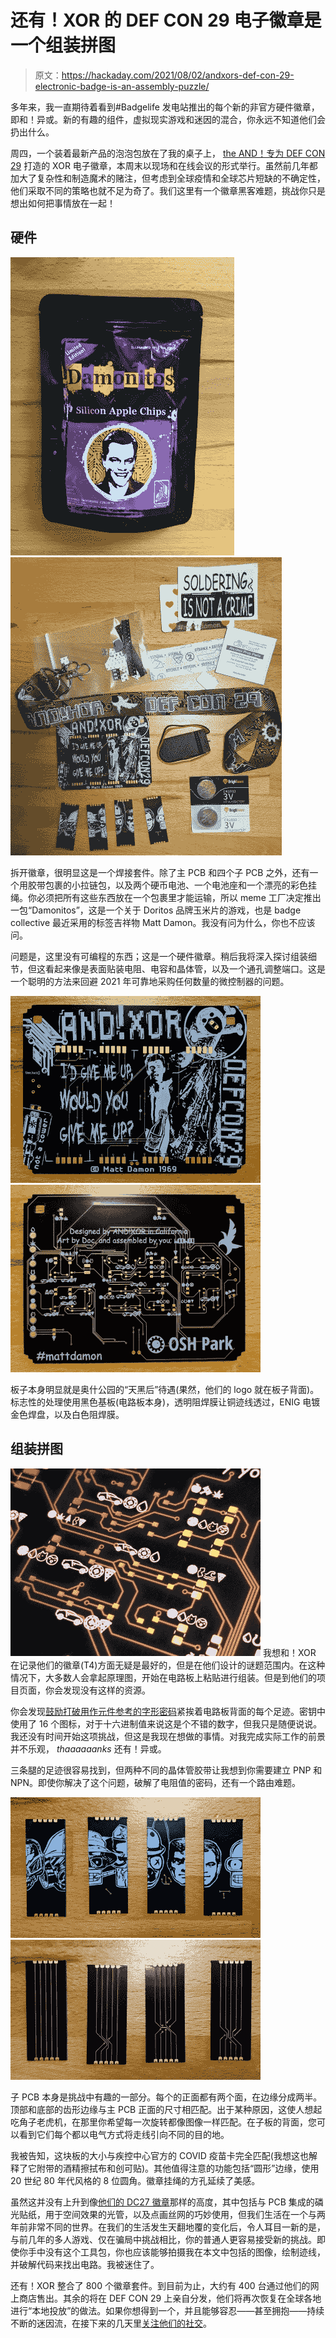 # 还有！XOR 的 DEF CON 29 电子徽章是一个组装拼图

> 原文：<https://hackaday.com/2021/08/02/andxors-def-con-29-electronic-badge-is-an-assembly-puzzle/>

多年来，我一直期待着看到#Badgelife 发电站推出的每个新的非官方硬件徽章，即和！异或。新的有趣的组件，虚拟现实游戏和迷因的混合，你永远不知道他们会扔出什么。

周四，一个装着最新产品的泡泡包放在了我的桌子上， [the AND！专为 DEF CON 29](https://hackaday.io/project/180738-andxor-dc29-badge) 打造的 XOR 电子徽章，本周末以现场和在线会议的形式举行。虽然前几年都加大了复杂性和制造魔术的赌注，但考虑到全球疫情和全球芯片短缺的不确定性，他们采取不同的策略也就不足为奇了。我们这里有一个徽章黑客难题，挑战你只是想出如何把事情放在一起！

## 硬件

 [![ANDnotXOR_DC29_meme-packaging](img/3050b3649e129896994a31031c3a8592.png "ANDnotXOR_DC29_meme-packaging")](https://hackaday.com/2021/08/02/andxors-def-con-29-electronic-badge-is-an-assembly-puzzle/andnotxor_dc29_meme-packaging/)  [![ANDnotXOR_DC29_whats-inside](img/0ff9a99c85558fb72f2685c8dd5c589b.png "ANDnotXOR_DC29_whats-inside")](https://hackaday.com/2021/08/02/andxors-def-con-29-electronic-badge-is-an-assembly-puzzle/andnotxor_dc29_whats-inside/) 

拆开徽章，很明显这是一个焊接套件。除了主 PCB 和四个子 PCB 之外，还有一个用胶带包裹的小拉链包，以及两个硬币电池、一个电池座和一个漂亮的彩色挂绳。你必须把所有这些东西放在一个包裹里才能运输，所以 meme 工厂决定推出一包“Damonitos”，这是一个关于 Doritos 品牌玉米片的游戏，也是 badge collective 最近采用的标签吉祥物 Matt Damon。我没有问为什么，你也不应该问。

问题是，这里没有可编程的东西；这是一个硬件徽章。稍后我将深入探讨组装细节，但这看起来像是表面贴装电阻、电容和晶体管，以及一个通孔调整端口。这是一个聪明的方法来回避 2021 年可靠地采购任何数量的微控制器的问题。

[![](img/f5a9531ba6a8b52e2f20962393318f3d.png)](https://hackaday.com/2021/08/02/andxors-def-con-29-electronic-badge-is-an-assembly-puzzle/andnotxor_dc29_badge-front/)[![](img/d9dc778eed58f7d7fedf7d4f063625ff.png)](https://hackaday.com/2021/08/02/andxors-def-con-29-electronic-badge-is-an-assembly-puzzle/andnotxor_dc29_badge-rear/)

板子本身明显就是奥什公园的“天黑后”待遇(果然，他们的 logo 就在板子背面)。标志性的处理使用黑色基板(电路板本身)，透明阻焊膜让铜迹线透过，ENIG 电镀金色焊盘，以及白色阻焊膜。

## 组装拼图

[![](img/34a356a4efa1399a6a45a5b5f58a57f1.png)](https://hackaday.com/wp-content/uploads/2021/07/ANDnotXOR_DC29_component-glyphs.jpg) 我想和！XOR 在记录他们的徽章(T4)方面无疑是最好的，但是在他们设计的谜题范围内。在这种情况下，大多数人会拿起原理图，开始在电路板上粘贴进行组装。但是到他们的项目页面，你会发现没有这样的资源。

你会发现[鼓励打破用作元件参考的字形密码](https://hackaday.io/project/180738/log/195788-the-cipher)紧挨着电路板背面的每个足迹。密钥中使用了 16 个图标，对于十六进制值来说这是个不错的数字，但我只是随便说说。我还没有时间开始这项挑战，但这是我现在想做的事情。对我完成实际工作的前景并不乐观， *thaaaaaanks* 还有！异或。

三条腿的足迹很容易找到，但两种不同的晶体管胶带让我想到你需要建立 PNP 和 NPN。即使你解决了这个问题，破解了电阻值的密码，还有一个路由难题。

[![](img/41669e772aebba3291dac582e8c65d82.png)](https://hackaday.com/2021/08/02/andxors-def-con-29-electronic-badge-is-an-assembly-puzzle/andnotxor_dc29_pbc-faces/)[![](img/6f0e22ee0f9b193494d161c3ce6e1c85.png)](https://hackaday.com/2021/08/02/andxors-def-con-29-electronic-badge-is-an-assembly-puzzle/andnotxor_dc29_pcb-traces/)

子 PCB 本身是挑战中有趣的一部分。每个的正面都有两个面，在边缘分成两半。顶部和底部的齿形边缘与主 PCB 正面的尺寸相匹配。出于某种原因，这使人想起吃角子老虎机，在那里你希望每一次旋转都像图像一样匹配。在子板的背面，您可以看到它们每个都以电气方式将走线引向不同的目的地。

我被告知，这块板的大小与疾控中心官方的 COVID 疫苗卡完全匹配(我想这也解释了它附带的酒精擦拭布和创可贴)。其他值得注意的功能包括“圆形”边缘，使用 20 世纪 80 年代风格的 8 位圆角。徽章挂绳的方孔延续了美感。

虽然这并没有上升到像[他们的 DC27 徽章](https://hackaday.com/2019/07/29/hands-on-andxor-def-con-27-badge-ditches-bender-adopts-light-pipes/)那样的高度，其中包括与 PCB 集成的磷光贴纸，用于空间效果的光管，以及点画丝网的巧妙使用，但我们生活在一个与两年前非常不同的世界。在我们的生活发生天翻地覆的变化后，令人耳目一新的是，与前几年的多人游戏、仅在骗局中挑战相比，你的普通人更容易接受新的挑战。即使你手中没有这个工具包，你也应该能够拍摄我在本文中包括的图像，绘制迹线，并破解代码来找出电路。我被迷住了。

还有！XOR 整合了 800 个徽章套件。到目前为止，大约有 400 台通过他们的网上商店售出。其余的将在 DEF CON 29 上亲自分发，他们将再次恢复在全球各地进行“本地投放”的做法。如果你想得到一个，并且能够容忍——甚至拥抱——持续不断的迷因流，在接下来的几天里[关注他们的社交](https://twitter.com/ANDnXOR)。